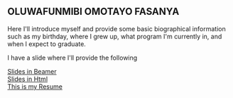 ## OLUWAFUNMIBI OMOTAYO FASANYA

Here I'll introduce myself and provide some basic biographical information such as my birthday, where I grew up, what program I'm currently in, and when I expect to graduate.<br/>

I have a slide where I'll provide the following <br/>


[Slides in Beamer](Aboutmeslides.pdf)<br/>
[Slides in Html](Aboutmeslideshtml.html)<br/>
[This is my Resume](Oluwafunmibi_Resume.pdf)


